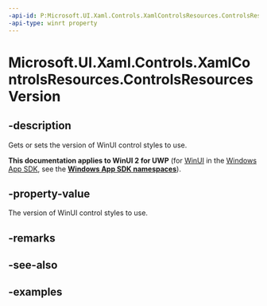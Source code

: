 ```yaml
---
-api-id: P:Microsoft.UI.Xaml.Controls.XamlControlsResources.ControlsResourcesVersion
-api-type: winrt property
---
```


# Microsoft.UI.Xaml.Controls.XamlControlsResources.ControlsResourcesVersion

<!--
public Microsoft.UI.Xaml.Controls.ControlsResourcesVersion ControlsResourcesVersion { get; set; }
-->

## -description

Gets or sets the version of WinUI control styles to use.

**This documentation applies to WinUI 2 for UWP** (for [WinUI](/windows/apps/winui/winui3/) in the [Windows App SDK](/windows/apps/windows-app-sdk/), see the **[Windows App SDK namespaces](/windows/windows-app-sdk/api/winrt/)**).

## -property-value

The version of WinUI control styles to use.

## -remarks

## -see-also

## -examples
